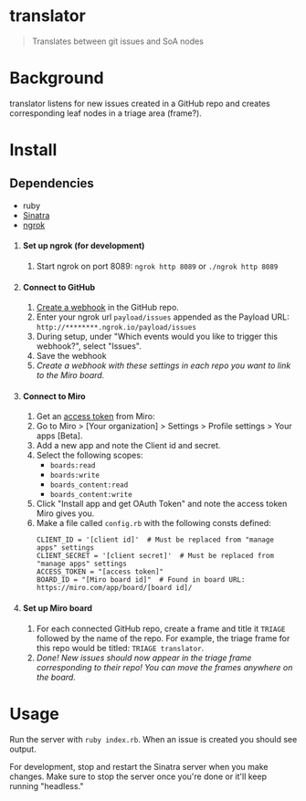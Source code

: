 # translator
> Translates between git issues and SoA nodes

# Background
translator listens for new issues created in a GitHub repo and creates corresponding leaf nodes in a triage area (frame?).

# Install

## Dependencies

* ruby
* [Sinatra](http://sinatrarb.com/)
* [ngrok](https://ngrok.com/)


1. #### **Set up ngrok** (for development)
    1. Start ngrok on port 8089: `ngrok http 8089` or `./ngrok http 8089`
2. #### **Connect to GitHub**
   1. [Create a webhook](https://developer.github.com/webhooks/creating/) in the GitHub repo.
   2. Enter your ngrok url `payload/issues` appended as the Payload URL: `http://********.ngrok.io/payload/issues`
   3. During setup, under "Which events would you like to trigger this webhook?", select "Issues".
   4. Save the webhook
   5. *Create a webhook with these settings in each repo you want to link to the Miro board.*
3. #### **Connect to Miro**
   1. Get an [access token](https://developers.miro.com/reference#authorization-and-authentication) from Miro:
   2. Go to Miro > [Your organization] > Settings > Profile settings > Your apps [Beta].
   3. Add a new app and note the Client id and secret.
   4. Select the following scopes:
       * `boards:read`
       * `boards:write`
       * `boards_content:read`
       * `boards_content:write`
   5. Click "Install app and get OAuth Token" and note the access token Miro gives you.
   4. Make a file called `config.rb` with the following consts defined:
      ```
      CLIENT_ID = '[client id]'  # Must be replaced from "manage apps" settings
      CLIENT_SECRET = '[client secret]'  # Must be replaced from "manage apps" settings
      ACCESS_TOKEN = "[access token]"
      BOARD_ID = "[Miro board id]"  # Found in board URL: https﻿://miro.com/app/board/[board id]/
      ```
  [comment]: # (Watch out!, there's a non-breaking zero-width space character in the URL in the last line of the code block above, between the 's' and ':')

4. #### **Set up Miro board**
   1. For each connected GitHub repo, create a frame and title it `TRIAGE` followed by the name of the repo. For example, the triage frame for this repo would be titled: `TRIAGE translator`.
   2. *Done! New issues should now appear in the triage frame corresponding to their repo! You can move the frames anywhere on the board.*

# Usage
Run the server with `ruby index.rb`. When an issue is created you should see output.

For development, stop and restart the Sinatra server when you make changes. Make sure to stop the server once you're done or it'll keep running "headless."
